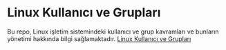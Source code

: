 # **Linux Kullanıcı ve Grupları**

Bu repo, Linux işletim sistemindeki kullanıcı ve grup kavramları ve bunların yönetimi hakkında bilgi sağlamaktadır. [Linux Kullanıcı ve Grupları](Linux_Kullanıcı_ve_Grupları.md)
